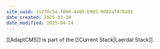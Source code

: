 ```yaml
---
site_uuid: 11276c5a-f006-4486-b905-0d82a7478a03
date_created: 2025-03-30
date_modified: 2025-04-24
---
```


[[AdaptCMS]] is part of the [[Current Stack|Laerdal Stack]].